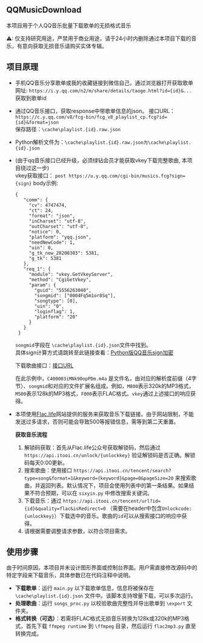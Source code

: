 ## QQMusicDownload ##  
本项目用于个人QQ音乐批量下载歌单的无损格式音乐  

⚠: 仅支持研究用途，严禁用于商业用途，请于24小时内删除通过本项目下载的音乐，有意向获取无损音乐请购买实体专辑。

## 项目原理 ##

- 手机QQ音乐分享歌单或我的收藏链接到微信自己，通过浏览器打开获取歌单网址: `https://i.y.qq.com/n2/m/share/details/taoge.html?id={id}&...` 获取到歌单id 
- 通过QQ音乐接口，获取response中带歌单信息的json。
   接口URL：`https://c.y.qq.com/v8/fcg-bin/fcg_v8_playlist_cp.fcg?id={id}&format=json`  
   保存路径：`\cache\playlist.{id}.raw.json`
- Python解析文件为：`\cache\playlist.{id}.raw.json为\cache\playlist.{id}.json`
- (由于qq音乐接口已经升级，必须绿钻会员才能获取vkey下载完整歌曲, 本项目绕过这一步)  
  vkey获取接口：
  `post https://u.y.qq.com/cgi-bin/musics.fcg?sign={sign}`
  body示例:
  ```
  {
     "comm": {
       "cv": 4747474,
       "ct": 24,
       "format": "json",
       "inCharset": "utf-8",
       "outCharset": "utf-8",
       "notice": 0,
       "platform": "yqq.json",
       "needNewCode": 1,
       "uin": 0,
       "g_tk_new_20200303": 5381,
       "g_tk": 5381
     },
     "req_1": {
       "module": "vkey.GetVkeyServer",
       "method": "CgiGetVkey",
       "param": {
         "guid": "5556263040",
         "songmid": ["0004Fq5m1or8Sq"],
         "songtype": [0],
         "uin": "0",
         "loginflag": 1,
         "platform": "20"
       }
     }
   }
  ```

  `songmid`字段在 `\cache\playlist.{id}.json`文件中找到。  
  具体sign计算方式请跳转至此链接查看：[Python版QQ音乐sign加密](https://gist.github.com/xyuanmu/9338af7dc3ac2d3a1c4cd067e7d51bc0)  

  下载歌曲接口：[接口URL](http://dl.stream.qqmusic.qq.com/C400003iMNk90opPDm.m4a?vkey=50E1A39D9250BF152815E439B7C79C40ABF5095BAD722E832FEB9A54C2AE38018B7E2382F42118B295CCF3619DB78A8C715B826EA188F949&uin=0&guid=5556263040&fromtag=120032)
  
  在此示例中，`C400003iMNk90opPDm.m4a` 是文件名，由对应的解析度前缀（4字节）、`songmid`和对应的文件扩展名组成。例如，`M800`表示320k的MP3格式，`M500`表示128k的MP3格式，`F000`表示FLAC格式。`vkey`通过上述接口的响应获得。

- 本项使用[Flac.life](https://flac.life/)网站提供的服务来获取音乐下载链接。由于网站限制，不能发送过多请求，否则可能会导致500等报错信息，需等到第二天重置。
  
  **获取音乐流程**
    1. 解锁码获取：首先从Flac.life公众号获取解锁码，然后通过 `https://api.itooi.cn/unlock/{unlockkey}` 验证解锁码是否正确。解锁码每天0:00更新。
    2. 搜索歌曲：使用接口 `https://api.itooi.cn/tencent/search?type=song&format=1&keyword={keyword}&page=0&pageSize=20` 来搜索歌曲，并返回列表。默认情况下，项目会使用列表中的第一条结果。如果结果不符合预期，可以在 `sixyin.py` 中修改搜索关键词。
    3. 下载音乐：通过 `https://api.itooi.cn/tencent/url?id={id}&quality=flac&isRedirect=0` （需要在header中包含`Unlockcode:{unlockkey}`）下载选中的音乐。歌曲的`id`可以从搜索接口的响应中获得。
    4. 请根据需要调整请求参数，以符合项目需求。


## 使用步骤 ##  
由于时间原因，本项目并未设计图形界面或控制台界面。用户需直接修改源码中的特定字段来下载音乐，具体参数已在代码注释中说明。

- **下载歌单**：运行 `main.py` 以下载歌单信息，信息将被保存在 `\cache\playlist.{id}.json` 文件中。该脚本支持增量下载，可以多次运行。
- **处理歌曲**：运行 `songs_proc.py` 以校验歌曲完整性并导出歌单到 `\export` 文件夹。
- **格式转换（可选）**：若需将FLAC格式无损音乐转换为128k或320k的MP3格式，首先下载 `ffmpeg runtime` 到 `\ffmpeg` 目录，然后运行 `flac2mp3.py` 直至转换完成。
